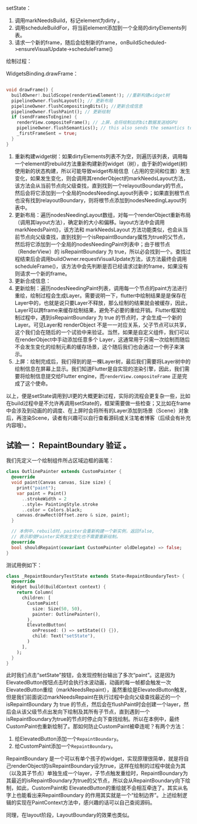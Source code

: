 setState：

1. 调用markNeedsBuild，标记element为dirty 。
2. 调用scheduleBuildFor，将当前element添加到一个全局的dirtyElements列表。
3. 请求一个新的frame，随后会绘制新的frame，onBuildScheduled->ensureVisualUpdate->scheduleFrame()



绘制过程：

WidgetsBinding.drawFrame：

```dart

void drawFrame() {
  buildOwner!.buildScope(renderViewElement!); //重新构建widget树
  pipelineOwner.flushLayout(); // 更新布局
  pipelineOwner.flushCompositingBits(); //更新合成信息
  pipelineOwner.flushPaint(); // 更新绘制
  if (sendFramesToEngine) {
    renderView.compositeFrame(); // 上屏，会将绘制出的bit数据发送给GPU
    pipelineOwner.flushSemantics(); // this also sends the semantics to the OS.
    _firstFrameSent = true;
  }
}
```

1. 重新构建widget树：如果dirtyElements列表不为空，则遍历该列表，调用每一个element的rebuild方法重新构建新的widget（树），由于新的widget(树)使用新的状态构建，所以可能导致widget布局信息（占用的空间和位置）发生变化，如果发生变化，则会调用其renderObject的markNeedsLayout方法，该方法会从当前节点向父级查找，直到找到一个relayoutBoundary的节点，然后会将它添加到一个全局的nodesNeedingLayout列表中；如果直到根节点也没有找到relayoutBoundary，则将根节点添加到nodesNeedingLayout列表中。
2. 更新布局：遍历nodesNeedingLayout数组，对每一个renderObject重新布局（调用其layout方法），确定新的大小和偏移。layout方法中会调用markNeedsPaint()，该方法和 markNeedsLayout 方法功能类似，也会从当前节点向父级查找，直到找到一个isRepaintBoundary属性为true的父节点，然后将它添加到一个全局的nodesNeedingPaint列表中；由于根节点（RenderView）的 isRepaintBoundary 为 true，所以必会找到一个。查找过程结束后会调用buildOwner.requestVisualUpdate方法，该方法最终会调用scheduleFrame()，该方法中会先判断是否已经请求过新的frame，如果没有则请求一个新的frame。
3. 更新合成信息：
4. 更新绘制：遍历nodesNeedingPaint列表，调用每一个节点的paint方法进行重绘，绘制过程会生成Layer。需要说明一下，flutter中绘制结果是是保存在Layer中的，也就是说只要Layer不释放，那么绘制的结果就会被缓存，因此，Layer可以跨frame来缓存绘制结果，避免不必要的重绘开销。Flutter框架绘制过程中，遇到isRepaintBoundary 为 true 的节点时，才会生成一个新的Layer。可见Layer和 renderObject 不是一一对应关系，父子节点可以共享，这个我们会在随后的一个试验中来验证。当然，如果是自定义组件，我们可以在renderObject中手动添加任意多个 Layer，这通常用于只需一次绘制而随后不会发生变化的绘制元素的缓存场景，这个随后我们也会通过一个例子来演示。
5. 上屏：绘制完成后，我们得到的是一棵Layer树，最后我们需要将Layer树中的绘制信息在屏幕上显示。我们知道Flutter是自实现的渲染引擎，因此，我们需要将绘制信息提交给Flutter engine，而`renderView.compositeFrame` 正是完成了这个使命。

以上，便是setState调用到UI更的大概更新过程，实际的流程会更复杂一些，比如在build过程中是不允许再调用setState的，框架需要做一些检查；又比如在frame中会涉及到动画的的调度、在上屏时会将所有的Layer添加到场景（Scene）对象后，再渲染Scene，读者有兴趣可以自行查看源码或关注笔者博客（后续会有补充内容哦）。



## 试验一： RepaintBoundary 验证 。

我们先定义一个绘制组件所占区域边框的画笔：

```dart
class OutlinePainter extends CustomPainter {
  @override
  void paint(Canvas canvas, Size size) {
    print("paint");
    var paint = Paint()
      ..strokeWidth = 2
      ..style= PaintingStyle.stroke
      ..color = Colors.black;
    canvas.drawRect(Offset.zero & size, paint);
  }

  // 本例中，rebuild时，painter会重新构建一个新实例，返回false,
  // 表示即使Painter实例发生变化也不需要重新绘制。
  @override
  bool shouldRepaint(covariant CustomPainter oldDelegate) => false;
}
```

测试用例如下：

```dart
class _RepaintBoundaryTestState extends State<RepaintBoundaryTest> {
  @override
  Widget build(BuildContext context) {
    return Column(
      children: [
        CustomPaint(
          size: Size(50, 50),
          painter: OutlinePainter(),
        ),
        ElevatedButton(
          onPressed: () => setState(() {}),
          child: Text("setState"),
        )
      ],
    );
  }
}
```

此时我们点击“setState”按钮，会发现控制台输出了多次“paint”。这是因为ElevatedButton按钮点击时会执行水波动画，动画的每一帧都会触发一次ElevatedButton重绘（markNeedsRepaint），虽然重绘是ElevatedButton触发，但是我们前面说过markNeedsRepaint在执行过程中会向父级查找最近的一个 isRepaintBoundary 为 true 的节点，然后会在flushPaint时会创建一个layer，然后会从该父级节点出发向下绘制及其所有子节点，直到遇到一个 isRepaintBoundary为true的节点时停止向下查找绘制。所以在本例中，最终CustomPaint也重新绘制了。那如何防止CustomPaint被牵连呢？有两个方法：

1. 给ElevatedButton添加一个`RepaintBoundary`。
2. 给CustomPaint添加一个`RepaintBoundary`。

RepaintBoundary 是一个可以有单个孩子的widget，实现原理很简单，就是将自己renderObject的isRepaintBoundary设为true，这样在绘制的过程中就会为其（以及其子节点）单独生成一个layer，子节点触发重绘时，RepaintBoundary为其最近的isRepaintBoundary为true的父节点，所以会从RepaintBoundary向下绘制，如此，CustomPaint和 ElevatedButton的重绘就不会相互牵连了。其实从名字上也能看出来RepaintBoundary 的作用其实就是一个“绘制边界”。上述绘制逻辑的实现在PaintContext方法中，感兴趣的话可以自己查阅源码。

同理，在layout阶段，LayoutBoundary的效果也类似。





